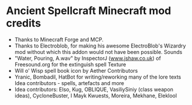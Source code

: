 # Ancient Spellcraft Minecraft mod credits
- Thanks to Minecraft Forge and MCP.
- Thanks to Electroblob, for making his awesome ElectroBlob's Wizardry mod without which this addon would not have been possible.
Sounds
- "Water, Pouring, A.wav" by InspectorJ (www.jshaw.co.uk) of Freesound.org for the extinguish spell
Texture
- Will o' Wisp spell book icon by Aether
Contributors
- Yranic, Bombadil, HatBot for writing/reworking many of the lore texts
Idea contributors - spells, artefacts and more
- Idea contributors: Elso, Kug, OBLIQUE, VasiliySiniy (class weapon ideas), CycloneBuster, I Mayk Kwuests, Moreira, Mekhane, Eleklool